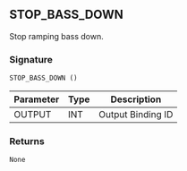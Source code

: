 ## STOP\_BASS\_DOWN

Stop ramping bass down.

### Signature

`STOP_BASS_DOWN ()`


| Parameter | Type | Description       |
| --------- | ---- | ----------------- |
| OUTPUT    | INT  | Output Binding ID |


### Returns

`None`